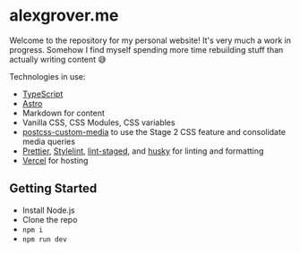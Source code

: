 # alexgrover.me

Welcome to the repository for my personal website! It's very much a work in progress. Somehow I find myself spending more time rebuilding stuff than actually writing content 😅

Technologies in use:

- [TypeScript](https://www.typescriptlang.org)
- [Astro](https://astro.build)
- Markdown for content
- Vanilla CSS, CSS Modules, CSS variables
- [postcss-custom-media](https://github.com/csstools/postcss-plugins/tree/main/plugins/postcss-custom-media) to use the Stage 2 CSS feature and consolidate media queries
- [Prettier](https://prettier.io), [Stylelint](https://stylelint.io), [lint-staged](https://github.com/okonet/lint-staged), and [husky](https://typicode.github.io/husky/#/) for linting and formatting
- [Vercel](https://vercel.com) for hosting

## Getting Started

- Install Node.js
- Clone the repo
- `npm i`
- `npm run dev`
